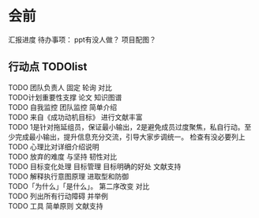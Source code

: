# 会前
汇报进度
待办事项：
ppt有没人做？
项目配图？

## 行动点 TODOlist
TODO 团队负责人 固定 轮询 对比  
TODO计划重要性支撑 论文 知识图谱  
TODO 自我监控 团队监控 简单介绍  
TODO 来自《成功动机目标》 进行文献丰富  
TODO 1是针对拖延组员，保证最小输出，2是避免成员过度聚焦，私自行动。至少完成最小输出，提升信息充分交流，引导大家步调统一。  检查有没必要列上  
TODO 心理比对详细介绍说明  
TODO 放弃的难度 与坚持 韧性对比  
TODO 目标变化处理 目标管理 目标明确的好处  文献支持  
TODO 解释执行意图原理 进取型和防御  
TODO「为什么」「是什么」。 第二序改变 对比  
TODO 列出所有行动障碍 并举例  
TODO 工具 简单原则 文献支持  


